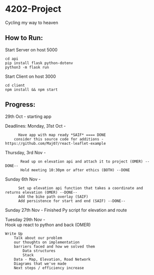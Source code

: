 # 4202-Project
Cycling my way to heaven 
## How to Run:
Start Server on host 5000
 ```
cd api
pip install flask python-dotenv
python3 -m flask run
```

Start Client on host 3000
 ```
cd client
npm install && npm start
```


## Progress:
29th Oct - starting app

Deadlines:
Monday, 31st Oct - 

          Have app with map ready *SAIF* ==== DONE
		consider this source code for additions - https://github.com/Maj07/react-leaflet-example

Thursday, 3rd Nov - 
           
           Read up on elevation api and attach it to project (OMER) --DONE--
           Hold meeting 10:30pm or after ethics (BOTH) --DONE

Sunday 6th Nov -

          Set up elevation api function that takes a coordinate and returns elevation (OMER) --DONE--
          Add the bike path overlay (SAIF) 
          Add persistence for start and end (SAIF) --DONE--

Sunday 27th Nov -
	Finished Py script for elevation and route


Tuesday 29th Nov -	
	Hook up react to python and back (OMER)
	
	Write Up
		Talk about our problem
		our thoughts on implementation
		barriers faced and how we solved them
			Data structures
			Stack
		Data - Map, Elevation, Road Network
		Diagrams that we've made
		Next steps / efficiency increase
